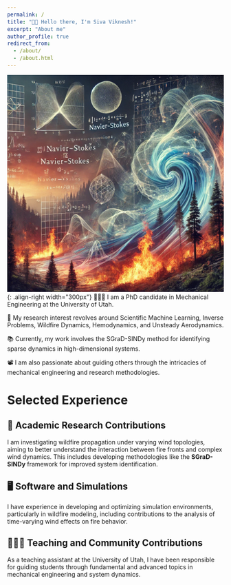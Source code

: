 ```yaml
---
permalink: /
title: "👋🏼 Hello there, I'm Siva Viknesh!"
excerpt: "About me"
author_profile: true
redirect_from: 
  - /about/
  - /about.html
---
```


![Illustration of dynamical system analysis](https://github.com/siva-viknesh/siva-viknesh.github.io/blob/master/images/pic_dyna.webp){: .align-right width="300px"}
👨🏻‍💻 I am a PhD candidate in Mechanical Engineering at the University of Utah.

🔬 My research interest revolves around Scientific Machine Learning, Inverse Problems, Wildfire Dynamics, Hemodynamics, and Unsteady Aerodynamics. 

📚 Currently, my work involves the SGraD-SINDy method for identifying sparse dynamics in high-dimensional systems.

📽️ I am also passionate about guiding others through the intricacies of mechanical engineering and research methodologies.

# Selected Experience

## 🔬 Academic Research Contributions
I am investigating wildfire propagation under varying wind topologies, aiming to better understand the interaction between fire fronts and complex wind dynamics. This includes developing methodologies like the **SGraD-SINDy** framework for improved system identification.

## 🖥️ Software and Simulations
I have experience in developing and optimizing simulation environments, particularly in wildfire modeling, including contributions to the analysis of time-varying wind effects on fire behavior.

## 👨🏻‍🏫 Teaching and Community Contributions
As a teaching assistant at the University of Utah, I have been responsible for guiding students through fundamental and advanced topics in mechanical engineering and system dynamics.
